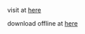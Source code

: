visit at [here](https://phattisu.github.io/image-to-makecode-arcade-converter)

download offline at [here](https://github.com/phattisu/image-to-makecode-arcade-converter/releases/download/v0.2.1/img-2-mcodearcade-converter-offline.html
)
